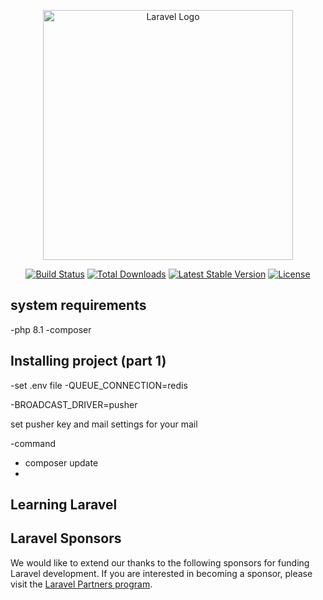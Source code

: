 <p align="center"><a href="https://laravel.com" target="_blank"><img src="https://raw.githubusercontent.com/laravel/art/master/logo-lockup/5%20SVG/2%20CMYK/1%20Full%20Color/laravel-logolockup-cmyk-red.svg" width="400" alt="Laravel Logo"></a></p>

<p align="center">
<a href="https://github.com/laravel/framework/actions"><img src="https://github.com/laravel/framework/workflows/tests/badge.svg" alt="Build Status"></a>
<a href="https://packagist.org/packages/laravel/framework"><img src="https://img.shields.io/packagist/dt/laravel/framework" alt="Total Downloads"></a>
<a href="https://packagist.org/packages/laravel/framework"><img src="https://img.shields.io/packagist/v/laravel/framework" alt="Latest Stable Version"></a>
<a href="https://packagist.org/packages/laravel/framework"><img src="https://img.shields.io/packagist/l/laravel/framework" alt="License"></a>
</p>

## system requirements
-php 8.1 
-composer


## Installing project (part 1)
-set .env file
 -QUEUE_CONNECTION=redis
 
 -BROADCAST_DRIVER=pusher
 
set pusher key and mail settings for your mail


-command 
 - composer update
 - 





## Learning Laravel



## Laravel Sponsors

We would like to extend our thanks to the following sponsors for funding Laravel development. If you are interested in becoming a sponsor, please visit the [Laravel Partners program](https://partners.laravel.com).








